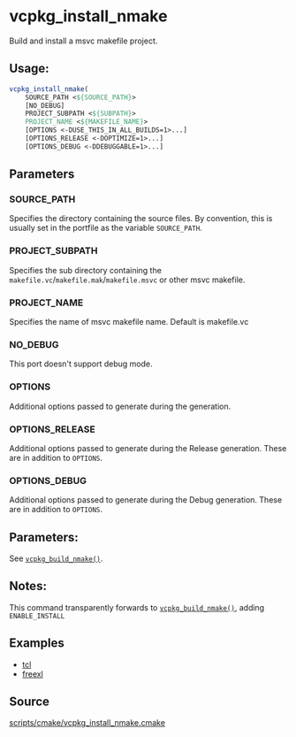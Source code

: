 # vcpkg_install_nmake

Build and install a msvc makefile project.

## Usage:
```cmake
vcpkg_install_nmake(
    SOURCE_PATH <${SOURCE_PATH}>
    [NO_DEBUG]
    PROJECT_SUBPATH <${SUBPATH}>
    PROJECT_NAME <${MAKEFILE_NAME}>
    [OPTIONS <-DUSE_THIS_IN_ALL_BUILDS=1>...]
    [OPTIONS_RELEASE <-DOPTIMIZE=1>...]
    [OPTIONS_DEBUG <-DDEBUGGABLE=1>...]
```

## Parameters
### SOURCE_PATH
Specifies the directory containing the source files.
By convention, this is usually set in the portfile as the variable `SOURCE_PATH`.

### PROJECT_SUBPATH
Specifies the sub directory containing the `makefile.vc`/`makefile.mak`/`makefile.msvc` or other msvc makefile.

### PROJECT_NAME
Specifies the name of msvc makefile name.
Default is makefile.vc

### NO_DEBUG
This port doesn't support debug mode.

### OPTIONS
Additional options passed to generate during the generation.

### OPTIONS_RELEASE
Additional options passed to generate during the Release generation. These are in addition to `OPTIONS`.

### OPTIONS_DEBUG
Additional options passed to generate during the Debug generation. These are in addition to `OPTIONS`.

## Parameters:
See [`vcpkg_build_nmake()`](vcpkg_build_nmake.md).

## Notes:
This command transparently forwards to [`vcpkg_build_nmake()`](vcpkg_build_nmake.md), adding `ENABLE_INSTALL`

## Examples

* [tcl](https://github.com/Microsoft/vcpkg/blob/master/ports/tcl/portfile.cmake)
* [freexl](https://github.com/Microsoft/vcpkg/blob/master/ports/freexl/portfile.cmake)

## Source
[scripts/cmake/vcpkg_install_nmake.cmake](https://github.com/Microsoft/vcpkg/blob/master/scripts/cmake/vcpkg_install_nmake.cmake)
